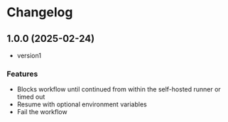 # Changelog

## 1.0.0 (2025-02-24)

* version1

### Features

* Blocks workflow until continued from within the self-hosted runner or timed out
* Resume with optional environment variables
* Fail the workflow
